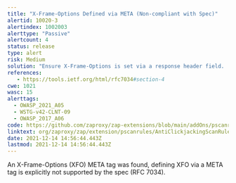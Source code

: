 ```yaml
---
title: "X-Frame-Options Defined via META (Non-compliant with Spec)"
alertid: 10020-3
alertindex: 1002003
alerttype: "Passive"
alertcount: 4
status: release
type: alert
risk: Medium
solution: "Ensure X-Frame-Options is set via a response header field.  Alternatively consider implementing Content Security Policy's 'frame-ancestors' directive."
references:
   - https://tools.ietf.org/html/rfc7034#section-4
cwe: 1021
wasc: 15
alerttags: 
  - OWASP_2021_A05
  - WSTG-v42-CLNT-09
  - OWASP_2017_A06
code: https://github.com/zaproxy/zap-extensions/blob/main/addOns/pscanrules/src/main/java/org/zaproxy/zap/extension/pscanrules/AntiClickjackingScanRule.java
linktext: org/zaproxy/zap/extension/pscanrules/AntiClickjackingScanRule.java
date: 2021-12-14 14:56:44.443Z
lastmod: 2021-12-14 14:56:44.443Z
---
```

An X-Frame-Options (XFO) META tag was found, defining XFO via a META tag is explicitly not supported by the spec (RFC 7034).
